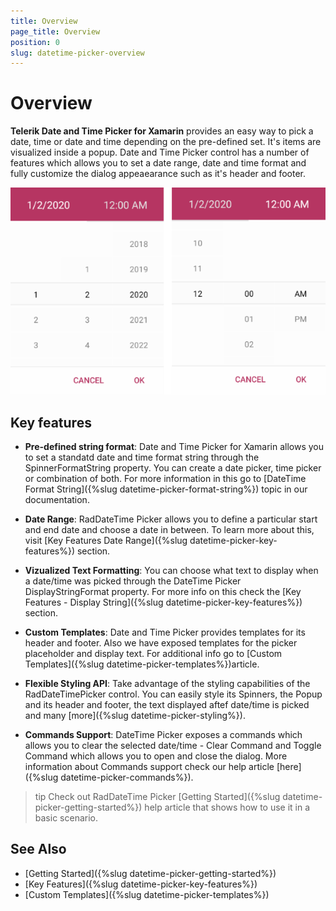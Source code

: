 ```yaml
---
title: Overview
page_title: Overview
position: 0
slug: datetime-picker-overview
---
```


# Overview

**Telerik Date and Time Picker for Xamarin** provides an easy way to pick a date, time or date and time depending on the pre-defined set. It's items are visualized inside a popup. Date and Time Picker control has a number of features which allows you to set a date range, date and time format and fully customize the dialog appeaearance such as it's header and footer.  

![DateTime Picker Overview](images/datetime_picker_overview.png)

## Key features

* **Pre-defined string format**: Date and Time Picker for Xamarin allows you to set a standatd date and time format string through the SpinnerFormatString property. You can create a date picker, time picker or combination of both. For more information in this go to [DateTime Format String]({%slug datetime-picker-format-string%}) topic in our documentation.

* **Date Range**: RadDateTime Picker allows you to define a particular start and end date and choose a date in between. To learn more about this, visit [Key Features Date Range]({%slug datetime-picker-key-features%}) section.

* **Vizualized Text Formatting**: You can choose what text to display when a date/time was picked through the DateTime Picker DisplayStringFormat property. For more info on this check the [Key Features - Display String]({%slug datetime-picker-key-features%}) section.

* **Custom Templates**: Date and Time Picker provides templates for its header and footer. Also we have exposed templates for the picker placeholder and display text. For additional info go to [Custom Templates]({%slug datetime-picker-templates%})article.

* **Flexible Styling API**: Take advantage of the styling capabilities of the RadDateTimePicker control. You can easily style its Spinners, the Popup and its header and footer, the text displayed aftef date/time is picked and many [more]({%slug datetime-picker-styling%}).

* **Commands Support**: DateTime Picker exposes a commands which allows you to clear the selected date/time - Clear Command and Toggle Command which allows you to open and close the dialog. More information about Commands support check our help article [here]({%slug datetime-picker-commands%}).

>tip Check out RadDateTime Picker [Getting Started]({%slug datetime-picker-getting-started%}) help article that shows how to use it in a basic scenario.

## See Also

- [Getting Started]({%slug datetime-picker-getting-started%})
- [Key Features]({%slug datetime-picker-key-features%})
- [Custom Templates]({%slug datetime-picker-templates%})